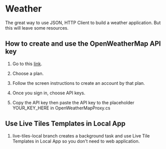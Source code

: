 # Weather
The great way to use JSON, HTTP Client to build a weather application. But this will leave some resources.

## How to create and use the OpenWeatherMap API key

1. Go to this <a href="http://openweathermap.org/api">link</a>.

2. Choose a plan.

3. Follow the screen instructions to create an account by that plan.

4. Once you sign in, choose API keys.

5. Copy the API key then paste the API key to the placeholder YOUR_KEY_HERE in OpenWeatherMapProxy.cs

## Use Live Tiles Templates in Local App

1. live-tiles-local branch creates a background task and use Live Tile Templates in Local App so you don't need to web application.
